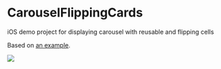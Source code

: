 CarouselFlippingCards
=====================


iOS demo project for displaying carousel with reusable and flipping cells

Based on [an example](https://github.com/sgabello/UIView-FlipTransition "UIView-FlipTransition").



![](https://dl.dropbox.com/u/11241069/Screen%20Shot%202012-09-30%20at%202.42.25%20PM.png "")


